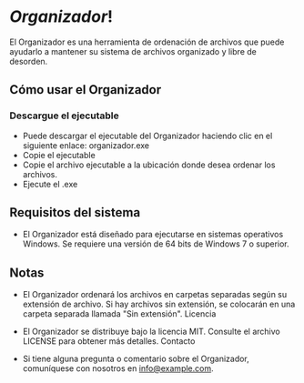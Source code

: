 # *Organizador*!
El Organizador es una herramienta de ordenación de archivos que puede ayudarlo a mantener su sistema de archivos organizado y libre de desorden.
## Cómo usar el Organizador
### Descargue el ejecutable
* Puede descargar el ejecutable del Organizador haciendo clic en el siguiente enlace: organizador.exe
* Copie el ejecutable
 * Copie el archivo ejecutable a la ubicación donde desea ordenar los archivos.
* Ejecute el .exe

## Requisitos del sistema
* El Organizador está diseñado para ejecutarse en sistemas operativos Windows. Se requiere una versión de 64 bits de Windows 7 o superior.
## Notas
* El Organizador ordenará los archivos en carpetas separadas según su extensión de archivo. Si hay archivos sin extensión, se colocarán en una carpeta separada llamada "Sin extensión".
Licencia

* El Organizador se distribuye bajo la licencia MIT. Consulte el archivo LICENSE para obtener más detalles.
Contacto
* Si tiene alguna pregunta o comentario sobre el Organizador, comuníquese con nosotros en info@example.com.
